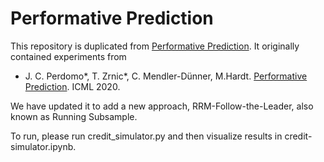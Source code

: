 # Performative Prediction

This repository is duplicated from [Performative Prediction](https://github.com/zykls/performative-prediction). It originally contained experiments from 

* J. C. Perdomo*, T. Zrnic*, C. Mendler-Dünner, M.Hardt. [Performative Prediction](https://proceedings.mlr.press/v119/perdomo20a.html). ICML 2020.

We have updated it to add a new approach, RRM-Follow-the-Leader, also known as Running Subsample.

To run, please run credit_simulator.py and then visualize results in credit-simulator.ipynb.